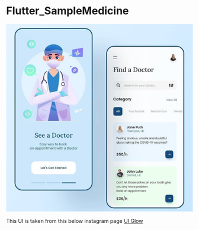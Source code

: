 # Flutter_SampleMedicine

![SampleAppUI](https://github.com/PradeepHGK/Flutter_SampleMedicine/blob/main/Screenshot%202021-01-19%20154306.png)

This UI is taken from this below instagram page
[UI Glow](https://www.instagram.com/p/CKJqJUHge3B/)  
